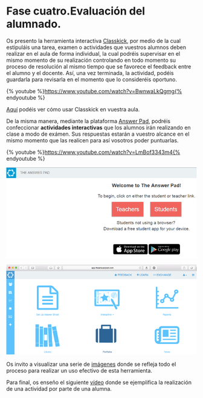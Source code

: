 # Fase cuatro.Evaluación del alumnado.

Os presento la herramienta interactiva [Classkick](https://www.classkick.com/), por medio de la cual estipuláis una tarea, examen o actividades que vuestros alumnos deben realizar en el aula de forma individual, la cual podréis supervisar en el mismo momento de su realización controlando en todo momento su proceso de resolución al mismo tiempo que se favorece el feedback entre el alumno y el docente. Así, una vez terminada, la actividad, podéis guardarla para revisarla en el momento que lo consideréis oportuno. 

{% youtube %}https://www.youtube.com/watch?v=BwnwaLkQgmg{% endyoutube %}

[Aquí](https://www.youtube.com/watch?v=1A-pswAg1W0&t=2s) podéis ver cómo usar  Classkick en vuestra aula. 

De la misma manera, mediante la plataforma [Answer Pad](https://app.theanswerpad.com/homepage.html), podréis confeccionar **actividades interactivas** que los alumnos irán realizando en clase a modo de exámen. Sus respuestas estarán a vuestro alcance en el mismo momento que las realicen para así vosotros poder puntuarlas.

{% youtube %}https://www.youtube.com/watch?v=LmBof3343m4{% endyoutube %}

![image alt text](/images/image_8.png)

![image alt text](/images/image_9.png)

Os invito a visualizar una serie de [imágenes](https://www.commonsense.org/education/website/the-answer-pad) donde se refleja todo el proceso para realizar un uso efectivo de esta herramienta.

Para final, os enseño el siguiente [vídeo](https://www.youtube.com/watch?v=suDmuA3nkRA) donde se ejemplifica la realización de una actividad por parte de una alumna.
